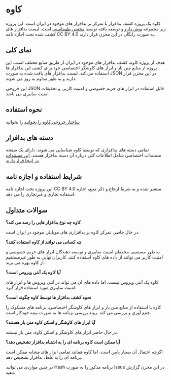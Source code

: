# کاوه

کاوه یک پروژه کشف بدافزار با تمرکز بر بدافزار های موجود در ایران است. این پروژه زیر مجموعه [نوش دارو](https://nooshdaroo.ir/) و توسعه یافته توسط [محسن طهماسبی](https://github.com/moh53n) است. لیست بدافزار های کشف شده تحت اجازه نامه CC BY 4.0 به صورت رایگان در این مخزن قرار دارند.

## نمای کلی

هدف از پروژه کاوه، کشف بدافزار های موجود در ایران از طریق منابع مختلف است. این پروژه از منابع متن باز و ابزار های کاوشگر اختصاصی خود برای کشف این بدافزار ها استفاده می کند. لیست بدافزار های یافت شده به صورت JSON در این مخزن قرار دارند و به طور مداوم به روز می شوند.

این خروجی JSON قابل استفاده در ابزار های حریم خصوصی و امنیت کاربر، و تحقیقات امنیت سایبری می باشد.

## نحوه استفاده

[ساختار خروجی کاوه را بخوانید](https://github.com/Nooshdaroo-Code/Kaveh/blob/main/docs/structure-fa.md) را بخوانید

## دسته های بدافزار

تمامی دسته های بدافزاری که توسط کاوه شناسایی می شوند، دارای یک صفحه مستندات اختصاصی شامل اطلاعات کلی درباره آن دسته بدافزار هستند. [این مستندات در اینجا قرار دارند](https://github.com/Nooshdaroo-Code/Kaveh/blob/main/docs/malware).

## شرایط استفاده و اجازه نامه

این پروژه تحت اجازه نامه CC BY 4.0 منتشر شده و به شرط ارجاع و ذکر منبع، اجازه استفاده تجاری و غیرتجاری را می دهد.

## سوالات متداول

**کاوه چه نوع بدافزار هایی را رصد می کند؟**

در حال حاضر، تمرکز کاوه بر بدافزاری های موبایلی موجود در ایران است.

  

**چه کسانی می توانند از کاوه استفاده کنند؟**

به طور مستقیم، محققان امنیت سایبری و توسعه دهندگان ابزار های حریم خصوصی و امنیت کاربر می توانند از داده های کاوه استفاده کنند. کاربران نهایی به طور غیرمستقیم از کاوه بهره می برند.

  

**آیا کاوه یک آنتی ویروس است؟**

کاوه یک آنتی ویروس نیست، اما داده های آن می تواند در آنتی ویروس ها و ابزار های امنیت سایبری مورد استفاده قرار گیرد.

  

**نحوه کشف بدافزار ها توسط کاوه چگونه است؟**

کاوه با استفاده از منابع متن باز و ابزار های کاوشگر اختصاصی، برنامه های مشکوک را جمع آوری و بررسی می کند. روند بررسی برنامه ها به صورت نیمه خودکار است.

  

**آیا ابزار های کاوشگر و اسکن کاوه متن باز هستند؟**

در حال حاضر ابزار های کاوشگر و اسکن کاوه، متن باز نیستند.

  

**آیا ممکن است کاوه برنامه ای را به اشتباه بدافزار تشخیص دهد؟**

اگرچه احتمال آن بسیار پایین است، اما کاوه همانند تمامی ابزار های مشابه ممکن است برنامه ای را به غلط، بدافزار تشخیص دهد.

در چنین مواردی می توانید Hash برنامه مذکور را به صورت issue در این مخزن گزارش دهید.